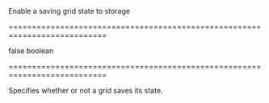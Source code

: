 <!--**
/*-------------------------------------------
    Auto-generated file. Do not modify.
-------------------------------------------

**-->
<!--d-->Enable a saving grid state to storage<!--/d-->
===========================================================================
<!--default-->false<!--/default-->
<!--type-->boolean<!--/type-->
===========================================================================

<!--shortDescription-->
Specifies whether or not a grid saves its state.
<!--/shortDescription-->

<!--fullDescription-->

<!--/fullDescription-->
